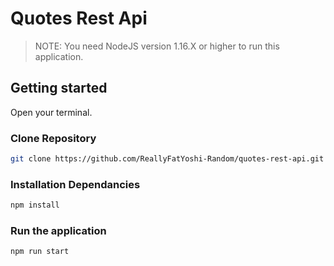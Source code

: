 # Quotes Rest Api

> NOTE:
> You need NodeJS version 1.16.X or higher to run this application.

## Getting started
Open your terminal.

### Clone Repository
```sh
git clone https://github.com/ReallyFatYoshi-Random/quotes-rest-api.git
```

### Installation Dependancies
```sh
npm install
```

### Run the application
```sh
npm run start
```